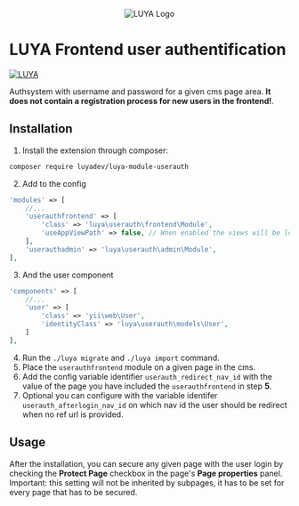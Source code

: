<p align="center">
  <img src="https://raw.githubusercontent.com/luyadev/luya/master/docs/logo/luya-logo-0.2x.png" alt="LUYA Logo"/>
</p>

# LUYA Frontend user authentification

[![LUYA](https://img.shields.io/badge/Powered%20by-LUYA-brightgreen.svg)](https://luya.io)

Authsystem with username and password for a given cms page area. **It does not contain a registration process for new users in the frontend!**.

## Installation

1. Install the extension through composer:
```sh
composer require luyadev/luya-module-userauth
```
2. Add to the config
```php
'modules' => [
    //...
    'userauthfrontend' => [
        'class' => 'luya\userauth\frontend\Module',
        'useAppViewPath' => false, // When enabled the views will be looked up in the @app/views folder, otherwise the views shipped with the module will be used.
    ],
    'userauthadmin' => 'luya\userauth\admin\Module',
],
```
3. And the user component
```php
'components' => [
    //...
    'user' => [
        'class' => 'yii\web\User',
        'identityClass' => 'luya\userauth\models\User',
    ]
],
```
4. Run the `./luya migrate` and `./luya import` command.
5. Place the `userauthfrontend` module on a given page in the cms.
6. Add the config variable identifier `userauth_redirect_nav_id` with the value of the page you have included the `userauthfrontend` in step **5**.
7. Optional you can configure with the variable identifer `userauth_afterlogin_nav_id` on which nav id the user should be redirect when no ref url is provided.

## Usage

After the installation, you can secure any given page with the user login by checking the **Protect Page** checkbox in the page's **Page properties** panel. Important: this setting will not be inherited by subpages, it has to be set for every page that has to be secured.
